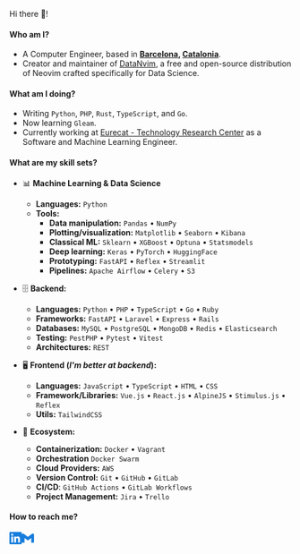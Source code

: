 Hi there 👋!

#### Who am I?

- A Computer Engineer, based in **[Barcelona](https://en.wikipedia.org/wiki/Barcelona), [Catalonia](https://en.wikipedia.org/wiki/Catalonia)**.
- Creator and maintainer of [DataNvim](https://github.com/NoOPeEKS/DataNvim), a free and open-source distribution of Neovim crafted specifically for Data Science.

#### What am I doing?

- Writing `Python`, `PHP`, `Rust`, `TypeScript`, and `Go`.
- Now learning `Gleam`.
- Currently working at [Eurecat - Technology Research Center](https://eurecat.org/) as a Software and Machine Learning Engineer.

#### What are my skill sets?

- 📊 **Machine Learning & Data Science**
  - **Languages:** `Python`
  - **Tools:**
    - **Data manipulation:** `Pandas` • `NumPy`
    - **Plotting/visualization:** `Matplotlib` • `Seaborn` • `Kibana`
    - **Classical ML:** `Sklearn` • `XGBoost` • `Optuna` • `Statsmodels`
    - **Deep learning:** `Keras` • `PyTorch` • `HuggingFace`
    - **Prototyping:** `FastAPI` • `Reflex` • `Streamlit`
    - **Pipelines:** `Apache Airflow` • `Celery` • `S3`

- 🗄️ **Backend:**

  - **Languages:** `Python` • `PHP` • `TypeScript` • `Go` • `Ruby`
  - **Frameworks:** `FastAPI` • `Laravel` • `Express` • `Rails`
  - **Databases:** `MySQL` • `PostgreSQL` • `MongoDB` • `Redis` • `Elasticsearch`
  - **Testing:** `PestPHP` • `Pytest` • `Vitest`
  - **Architectures:** `REST`

- 🖥 **Frontend (_I'm better at backend_):**

  - **Languages:** `JavaScript` • `TypeScript` • `HTML` • `CSS`
  - **Framework/Libraries:** `Vue.js` • `React.js` • `AlpineJS` • `Stimulus.js` • `Reflex`
  - **Utils:** `TailwindCSS`

- 🎡 **Ecosystem:**

  - **Containerization:** `Docker` • `Vagrant`
  - **Orchestration** `Docker Swarm`
  - **Cloud Providers:** `AWS`
  - **Version Control:** `Git` • `GitHub` • `GitLab`
  - **CI/CD**: `GitHub Actions` • `GitLab Workflows`
  - **Project Management:** `Jira` • `Trello`

#### How to reach me?

<a href="https://www.linkedin.com/in/arnau-berenguer-jimenez/">
  <img align="left" alt="LinkedIn" width="22px" src="./assets/linkedin.svg" />
</a>
<a href="mailto:arnauapps@gmail.com">
  <img align="left" alt="Mail" width="22px" src="./assets/gmail.svg" />
</a>
